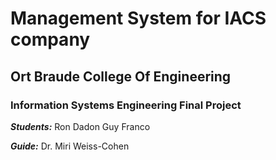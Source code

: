 # Management System for IACS company
## Ort Braude College Of Engineering
### Information Systems Engineering Final Project

*__Students:__*
Ron Dadon
Guy Franco

*__Guide:__*
Dr. Miri Weiss-Cohen
